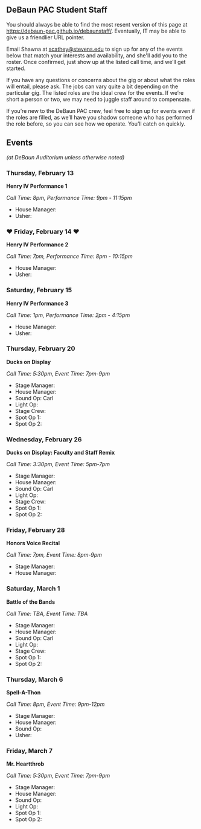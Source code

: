 ## DeBaun PAC Student Staff

You should always be able to find the most resent version of this page at <https://debaun-pac.github.io/debaunstaff/>. Eventually, IT may be able to give us a friendlier URL pointer.

Email Shawna at <scathey@stevens.edu>  to sign up for any of the events below that match your interests and availability, and she'll add you to the roster. Once confirmed, just show up at the listed call time, and we’ll get started.

If you have any questions or concerns about the gig or about what the roles will entail, please ask. The jobs can vary quite a bit depending on the particular gig. The listed roles are the ideal crew for the events. If we’re short a person or two, we may need to juggle staff around to compensate.

If you’re new to the DeBaun PAC crew, feel free to sign up for events even if the roles are filled, as we’ll have you shadow someone who has performed the role before, so you can see how we operate. You’ll catch on quickly.


## Events
*(at DeBaun Auditorium unless otherwise noted)*


### Thursday, February 13

**Henry IV Performance 1**

_Call Time: 8pm, Performance Time: 9pm - 11:15pm_

- House Manager: 
- Usher:

### ♥ Friday, February 14 ♥

**Henry IV Performance 2**

_Call Time: 7pm, Performance Time: 8pm - 10:15pm_

- House Manager: 
- Usher:

### Saturday, February 15

**Henry IV Performance 3**

_Call Time: 1pm, Performance Time: 2pm - 4:15pm_

- House Manager: 
- Usher:

### Thursday, February 20

**Ducks on Display**

_Call Time: 5:30pm, Event Time: 7pm-9pm_

- Stage Manager:
- House Manager:
- Sound Op: Carl
- Light Op:
- Stage Crew:
- Spot Op 1:
- Spot Op 2: 


### Wednesday, February 26

**Ducks on Display: Faculty and Staff Remix**

_Call Time: 3:30pm, Event Time: 5pm-7pm_

- Stage Manager:
- House Manager:
- Sound Op: Carl
- Light Op:
- Stage Crew:
- Spot Op 1:
- Spot Op 2: 


### Friday, February 28

**Honors Voice Recital**

_Call Time: 7pm, Event Time: 8pm-9pm_

- Stage Manager:
- House Manager: 


### Saturday, March 1

**Battle of the Bands**

_Call Time: TBA, Event Time: TBA_

- Stage Manager:
- House Manager:
- Sound Op: Carl
- Light Op:
- Stage Crew:
- Spot Op 1:
- Spot Op 2: 


### Thursday, March 6

**Spell-A-Thon**

_Call Time: 8pm, Event Time: 9pm-12pm_

- Stage Manager:
- House Manager:
- Sound Op:
- Usher:

### Friday, March 7

**Mr. Heartthrob**

_Call Time: 5:30pm, Event Time: 7pm-9pm_

- Stage Manager:
- House Manager:
- Sound Op:
- Light Op:
- Spot Op 1:
- Spot Op 2: 
